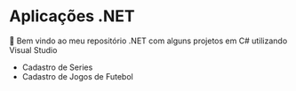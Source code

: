 # Aplicações .NET #

:wave: Bem vindo ao meu repositório .NET com alguns projetos em C# utilizando Visual Studio

- Cadastro de Series
- Cadastro de Jogos de Futebol
